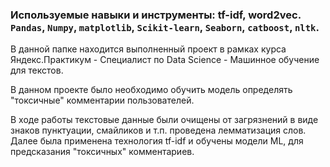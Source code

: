 ### Используемые навыки и инструменты: tf-idf, word2vec. `Pandas`, `Numpy`, `matplotlib`, `Scikit-learn`, `Seaborn`, `catboost`, `nltk`.

В данной папке находится выполненный проект в рамках курса Яндекс.Практикум - Специалист по Data Science - Машинное обучение для текстов.

В данном проекте было необходимо обучить модель определять "токсичные" комментарии пользователей.

В ходе работы текстовые данные были очищены от загрязнений в виде знаков пунктуации, смайликов и т.п. проведена лемматизация слов. Далее была применена технология tf-idf и обучены модели ML, для предсказания "токсичных" комментариев.

